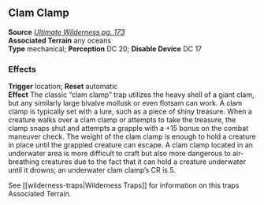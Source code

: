 ## Clam Clamp

**Source** [_Ultimate Wilderness pg. 173_](http://paizo.com/products/btpy9ujo)  
**Associated Terrain** any oceans  
**Type** mechanical; **Perception** DC 20; **Disable Device** DC 17

### Effects

**Trigger** location; **Reset** automatic  
**Effect** The classic “clam clamp” trap utilizes the heavy shell of a giant clam, but any similarly large bivalve mollusk or even flotsam can work. A clam clamp is typically set with a lure, such as a piece of shiny treasure. When a creature walks over a clam clamp or attempts to take the treasure, the clamp snaps shut and attempts a grapple with a +15 bonus on the combat maneuver check. The weight of the clam clamp is enough to hold a creature in place until the grappled creature can escape. A clam clamp located in an underwater area is more difficult to craft but also more dangerous to air-breathing creatures due to the fact that it can hold a creature underwater until it drowns; an underwater clam clamp’s CR is 5.  
  
See [[wilderness-traps|Wilderness Traps]] for information on this traps Associated Terrain.

